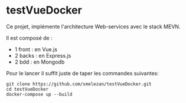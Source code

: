 # testVueDocker

Ce projet, implémente l'architecture Web-services avec le stack MEVN.

Il est composé de :
* 1 front : en Vue.js
* 2 backs : en Express.js
* 2 bdd :  en Mongodb

Pour le lancer il suffit juste de taper les commandes suivantes:

```
git clone https://github.com/smelezan/testVueDocker.git
cd testVueDocker
docker-compose up --build
```

